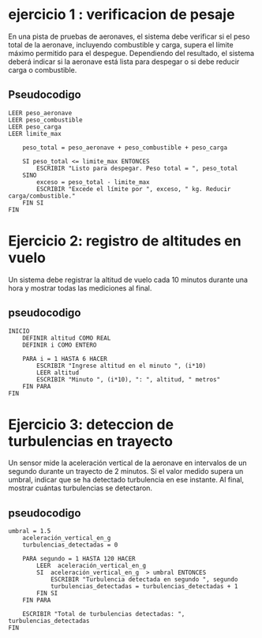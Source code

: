 # ejercicio 1 : verificacion de pesaje
En una pista de pruebas de aeronaves, el sistema debe verificar si el peso total de la aeronave, incluyendo combustible y carga, supera el límite máximo permitido para el despegue. Dependiendo del resultado, el sistema deberá indicar si la aeronave está lista para despegar o si debe reducir carga o combustible.

## Pseudocodigo
```
LEER peso_aeronave
LEER peso_combustible
LEER peso_carga
LEER limite_max

    peso_total = peso_aeronave + peso_combustible + peso_carga

    SI peso_total <= limite_max ENTONCES
        ESCRIBIR "Listo para despegar. Peso total = ", peso_total
    SINO
        exceso = peso_total - limite_max
        ESCRIBIR "Excede el límite por ", exceso, " kg. Reducir carga/combustible."
    FIN SI
FIN
```
# Ejercicio 2: registro de altitudes en vuelo
Un sistema debe registrar la altitud de vuelo cada 10 minutos durante una hora y mostrar todas las mediciones al final.

## pseudocodigo
```
INICIO
    DEFINIR altitud COMO REAL
    DEFINIR i COMO ENTERO

    PARA i = 1 HASTA 6 HACER
        ESCRIBIR "Ingrese altitud en el minuto ", (i*10)
        LEER altitud
        ESCRIBIR "Minuto ", (i*10), ": ", altitud, " metros"
    FIN PARA
FIN
```
# Ejercicio 3: deteccion de turbulencias en trayecto
Un sensor mide la aceleración vertical de la aeronave en intervalos de un segundo durante un trayecto de 2 minutos. Si el valor medido supera un umbral, indicar que se ha detectado turbulencia en ese instante. Al final, mostrar cuántas turbulencias se detectaron.
## pseudocodigo
```
umbral = 1.5   
    aceleración_vertical_en_g 
    turbulencias_detectadas = 0

    PARA segundo = 1 HASTA 120 HACER
        LEER  aceleración_vertical_en_g 
        SI  aceleración_vertical_en_g  > umbral ENTONCES
            ESCRIBIR "Turbulencia detectada en segundo ", segundo
            turbulencias_detectadas = turbulencias_detectadas + 1
        FIN SI
    FIN PARA

    ESCRIBIR "Total de turbulencias detectadas: ", turbulencias_detectadas
FIN
```
